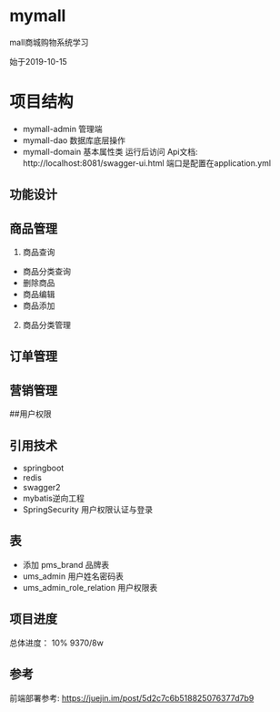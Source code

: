 # mymall
mall商城购物系统学习

始于2019-10-15

# 项目结构

- mymall-admin 管理端
- mymall-dao 数据库底层操作
- mymall-domain 基本属性类
运行后访问
Api文档:  http://localhost:8081/swagger-ui.html
端口是配置在application.yml
## 功能设计

## 商品管理

1. 商品查询
-    商品分类查询
-    删除商品
-    商品编辑
-    商品添加
           
2. 商品分类管理
    

## 订单管理

## 营销管理
##用户权限

##  引用技术
- springboot
- redis
- swagger2
- mybatis逆向工程
- SpringSecurity 用户权限认证与登录

## 表
- 添加 pms_brand 品牌表
- ums_admin 用户姓名密码表
- ums_admin_role_relation 用户权限表



## 项目进度

总体进度： 10%   9370/8w


## 参考
前端部署参考:
https://juejin.im/post/5d2c7c6b518825076377d7b9
